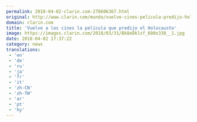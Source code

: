 ```yaml
---
permalink: 2018-04-02-clarin.com-278606367.html
original: http://www.clarin.com/mundo/vuelve-cines-pelicula-predijo-holocausto_0_BJ-0Qyxoz.html
domain: clarin.com
title: 'Vuelve a los cines la película que predijo el Holocausto'
image: https://images.clarin.com/2018/03/31/Bk8eDklsf_600x338__1.jpg
date: 2018-04-02 17:37:22
category: news
translations: 
 - 'en'
 - 'de'
 - 'ru'
 - 'ja'
 - 'fr'
 - 'it'
 - 'zh-CN'
 - 'zh-TW'
 - 'ar'
 - 'pt'
 - 'hy'
---
```


